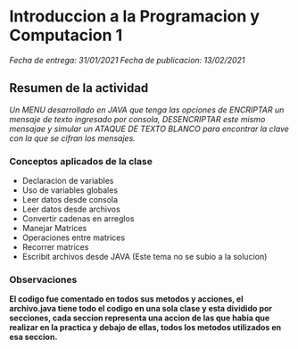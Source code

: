 # Introduccion a la Programacion y Computacion 1

_Fecha de entrega: 31/01/2021_
_Fecha de publicacion: 13/02/2021_

## Resumen de la actividad

_Un MENU desarrollado en JAVA que tenga las opciones de ENCRIPTAR un mensaje de texto ingresado por consola, DESENCRIPTAR este mismo mensajae y simular un ATAQUE DE TEXTO BLANCO para encontrar la clave con la que se cifran los mensajes._

### Conceptos aplicados de la clase
- Declaracion de variables
- Uso de variables globales
- Leer datos desde consola
- Leer datos desde archivos
- Convertir cadenas en arreglos
- Manejar Matrices
- Operaciones entre matrices
- Recorrer matrices
- Escribit archivos desde JAVA (Este tema no se subio a la solucion)

### Observaciones
**El codigo fue comentado en todos sus metodos y acciones, el archivo.java tiene todo el codigo en una sola clase y esta dividido por secciones, cada seccion representa una accion de las que habia que realizar en la practica y debajo de ellas, todos los metodos utilizados en esa seccion.**
